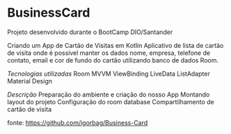 # BusinessCard
Projeto desenvolvido durante o BootCamp DIO/Santander

Criando um App de Cartão de Visitas em Kotlin
Aplicativo de lista de cartão de visita onde é possível manter os dados nome, empresa, telefone de contato, email e cor de fundo do cartão utilizando banco de dados Room.

*Tecnologias utilizadas*
Room
MVVM
ViewBinding
LiveData
ListAdapter
Material Design

*Descrição*
Preparação do ambiente e criação do nosso App
Montando layout do projeto
Configuração do room database
Compartilhamento de cartão de visita

fonte: https://github.com/igorbag/Business-Card
